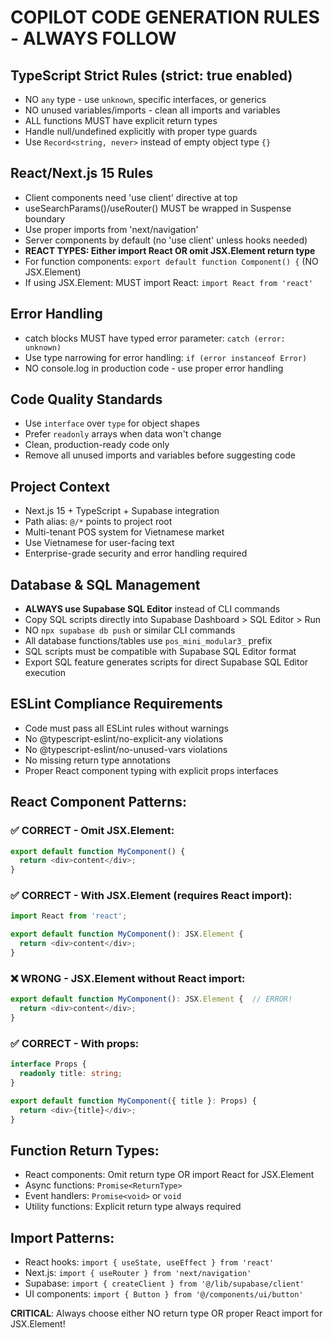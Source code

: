 # COPILOT CODE GENERATION RULES - ALWAYS FOLLOW

## TypeScript Strict Rules (strict: true enabled)
- NO `any` type - use `unknown`, specific interfaces, or generics
- NO unused variables/imports - clean all imports and variables
- ALL functions MUST have explicit return types
- Handle null/undefined explicitly with proper type guards
- Use `Record<string, never>` instead of empty object type `{}`

## React/Next.js 15 Rules
- Client components need 'use client' directive at top
- useSearchParams()/useRouter() MUST be wrapped in Suspense boundary
- Use proper imports from 'next/navigation'
- Server components by default (no 'use client' unless hooks needed)
- **REACT TYPES: Either import React OR omit JSX.Element return type**
- For function components: `export default function Component() {` (NO JSX.Element)
- If using JSX.Element: MUST import React: `import React from 'react'`

## Error Handling
- catch blocks MUST have typed error parameter: `catch (error: unknown)`
- Use type narrowing for error handling: `if (error instanceof Error)`
- NO console.log in production code - use proper error handling

## Code Quality Standards
- Use `interface` over `type` for object shapes
- Prefer `readonly` arrays when data won't change
- Clean, production-ready code only
- Remove all unused imports and variables before suggesting code

## Project Context
- Next.js 15 + TypeScript + Supabase integration
- Path alias: `@/*` points to project root
- Multi-tenant POS system for Vietnamese market
- Use Vietnamese for user-facing text
- Enterprise-grade security and error handling required

## Database & SQL Management
- **ALWAYS use Supabase SQL Editor** instead of CLI commands
- Copy SQL scripts directly into Supabase Dashboard > SQL Editor > Run
- NO `npx supabase db push` or similar CLI commands
- All database functions/tables use `pos_mini_modular3_` prefix
- SQL scripts must be compatible with Supabase SQL Editor format
- Export SQL feature generates scripts for direct Supabase SQL Editor execution

## ESLint Compliance Requirements
- Code must pass all ESLint rules without warnings
- No @typescript-eslint/no-explicit-any violations
- No @typescript-eslint/no-unused-vars violations
- No missing return type annotations
- Proper React component typing with explicit props interfaces

## React Component Patterns:

### ✅ CORRECT - Omit JSX.Element:
```typescript
export default function MyComponent() {
  return <div>content</div>;
}
```

### ✅ CORRECT - With JSX.Element (requires React import):
```typescript
import React from 'react';

export default function MyComponent(): JSX.Element {
  return <div>content</div>;
}
```

### ❌ WRONG - JSX.Element without React import:
```typescript
export default function MyComponent(): JSX.Element {  // ERROR!
  return <div>content</div>;
}
```

### ✅ CORRECT - With props:
```typescript
interface Props {
  readonly title: string;
}

export default function MyComponent({ title }: Props) {
  return <div>{title}</div>;
}
```

## Function Return Types:
- React components: Omit return type OR import React for JSX.Element
- Async functions: `Promise<ReturnType>`
- Event handlers: `Promise<void>` or `void`
- Utility functions: Explicit return type always required

## Import Patterns:
- React hooks: `import { useState, useEffect } from 'react'`
- Next.js: `import { useRouter } from 'next/navigation'`
- Supabase: `import { createClient } from '@/lib/supabase/client'`
- UI components: `import { Button } from '@/components/ui/button'`

**CRITICAL**: Always choose either NO return type OR proper React import for JSX.Element!
